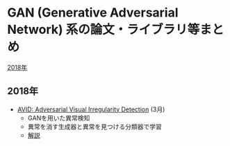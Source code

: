 # GAN (Generative Adversarial Network) 系の論文・ライブラリ等まとめ

[2018年](#2018年)

## 2018年

- [AVID: Adversarial Visual Irregularity Detection](https://arxiv.org/abs/1805.09521) (3月)
  - GANを用いた異常検知
  - 異常を消す生成器と異常を見つける分類器で学習
  - [解説](https://www.slideshare.net/DeepLearningJP2016/dlavidadversarial-visual-irregularity-detection)
  